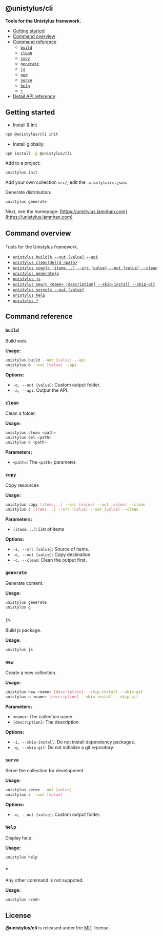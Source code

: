 <section id="head" data-note="AUTO-GENERATED CONTENT, DO NOT EDIT DIRECTLY!">

# @unistylus/cli

**Tools for the Unistylus framework.**

</section>

<section id="tocx" data-note="AUTO-GENERATED CONTENT, DO NOT EDIT DIRECTLY!">

- [Getting started](#getting-started)
- [Command overview](#cli-command-overview)
- [Command reference](#cli-command-reference)
  - [`build`](#command-build)
  - [`clean`](#command-clean)
  - [`copy`](#command-copy)
  - [`generate`](#command-generate)
  - [`js`](#command-js)
  - [`new`](#command-new)
  - [`serve`](#command-serve)
  - [`help`](#command-help)
  - [`*`](#command-*)
- [Detail API reference](https://unistylus-cli.lamnhan.com)


</section>

<section id="getting-stated">

## Getting started

- Install & init

```sh
npx @unistylus/cli init
```

- Install globally:

```sh
npm install -g @unistylus/cli
```

Add to a project:

```sh
unistylus init
```

Add your own collection `src/`, edit the `.unistylusrc.json`.

Generate distribution:

```sh
unistylus generate
```

Next, see the homepage: [https://unistylus.lamnhan.com](https://unistylus.lamnhan.com)

</section>

<section id="cli" data-note="AUTO-GENERATED CONTENT, DO NOT EDIT DIRECTLY!">

<h2><a name="cli-command-overview"><p>Command overview</p>
</a></h2>

Tools for the Unistylus framework.

- [`unistylus build|b --out [value] --api`](#command-build)
- [`unistylus clean|del|d <path>`](#command-clean)
- [`unistylus copy|c [items...] --src [value] --out [value] --clean`](#command-copy)
- [`unistylus generate|g`](#command-generate)
- [`unistylus js`](#command-js)
- [`unistylus new|n <name> [description] --skip-install --skip-git`](#command-new)
- [`unistylus serve|s --out [value]`](#command-serve)
- [`unistylus help`](#command-help)
- [`unistylus *`](#command-*)

<h2><a name="cli-command-reference"><p>Command reference</p>
</a></h2>

<h3><a name="command-build"><p><code>build</code></p>
</a></h3>

Build web.

**Usage:**

```sh
unistylus build --out [value] --api
unistylus b --out [value] --api
```

**Options:**

- `-o, --out [value]`: Custom output folder.
- `-a, --api`: Output the API.

<h3><a name="command-clean"><p><code>clean</code></p>
</a></h3>

Clean a folder.

**Usage:**

```sh
unistylus clean <path>
unistylus del <path>
unistylus d <path>
```

**Parameters:**

- `<path>`: The `<path>` parameter.

<h3><a name="command-copy"><p><code>copy</code></p>
</a></h3>

Copy resources

**Usage:**

```sh
unistylus copy [items...] --src [value] --out [value] --clean
unistylus c [items...] --src [value] --out [value] --clean
```

**Parameters:**

- `[items...]`: List of items

**Options:**

- `-s, --src [value]`: Source of items.
- `-o, --out [value]`: Copy destination.
- `-c, --clean`: Clean the output first.

<h3><a name="command-generate"><p><code>generate</code></p>
</a></h3>

Generate content.

**Usage:**

```sh
unistylus generate
unistylus g
```

<h3><a name="command-js"><p><code>js</code></p>
</a></h3>

Build js package.

**Usage:**

```sh
unistylus js
```

<h3><a name="command-new"><p><code>new</code></p>
</a></h3>

Create a new collection.

**Usage:**

```sh
unistylus new <name> [description] --skip-install --skip-git
unistylus n <name> [description] --skip-install --skip-git
```

**Parameters:**

- `<name>`: The collection name
- `[description]`: The description

**Options:**

- `-i, --skip-install`: Do not install dependency packages.
- `-g, --skip-git`: Do not initialize a git repository.

<h3><a name="command-serve"><p><code>serve</code></p>
</a></h3>

Serve the collection for development.

**Usage:**

```sh
unistylus serve --out [value]
unistylus s --out [value]
```

**Options:**

- `-o, --out [value]`: Custom output folder.

<h3><a name="command-help"><p><code>help</code></p>
</a></h3>

Display help.

**Usage:**

```sh
unistylus help
```

<h3><a name="command-*"><p><code>*</code></p>
</a></h3>

Any other command is not suppoted.

**Usage:**

```sh
unistylus <cmd>
```

</section>

<section id="license" data-note="AUTO-GENERATED CONTENT, DO NOT EDIT DIRECTLY!">

## License

**@unistylus/cli** is released under the [MIT](https://github.com/unistylus/cli/blob/master/LICENSE) license.

</section>
